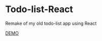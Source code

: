 # Todo-list-React

Remake of my old todo-list app using React

<a href = "https://darknoriss.github.io/WeatherApp/"/> DEMO </a>
